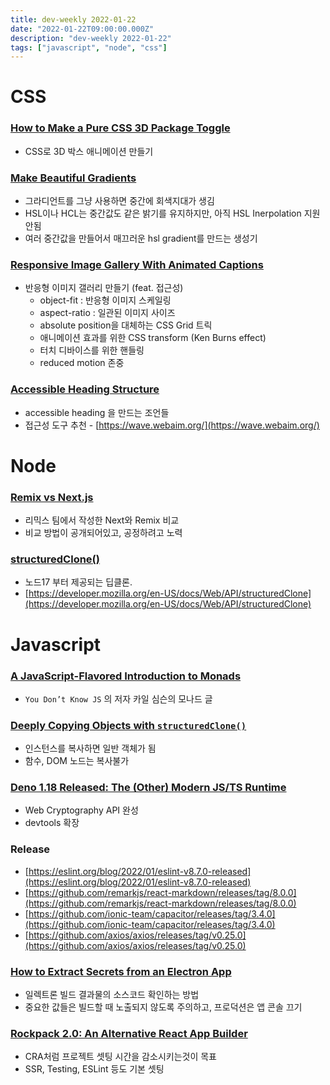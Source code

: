 ```yaml
---
title: dev-weekly 2022-01-22
date: "2022-01-22T09:00:00.000Z"
description: "dev-weekly 2022-01-22"
tags: ["javascript", "node", "css"]
---
```


# CSS

### **[How to Make a Pure CSS 3D Package Toggle](https://css-tricks.com/how-to-make-a-pure-css-3d-package-toggle)**

- CSS로 3D 박스 애니메이션 만들기

### **[Make Beautiful Gradients](https://www.joshwcomeau.com/css/make-beautiful-gradients)**

- 그라디언트를 그냥 사용하면 중간에 회색지대가 생김
- HSL이나 HCL는 중간값도 같은 밝기를 유지하지만, 아직 HSL Inerpolation 지원 안됨
- 여러 중간값을 만들어서 매끄러운 hsl gradient를 만드는 생성기

### **[Responsive Image Gallery With Animated Captions](https://moderncss.dev/responsive-image-gallery-with-animated-captions)**

- 반응형 이미지 갤러리 만들기 (feat. 접근성)
    - object-fit : 반응형 이미지 스케일링
    - aspect-ratio : 일관된 이미지 사이즈
    - absolute position을 대체하는 CSS Grid 트릭
    - 애니메이션 효과를 위한 CSS transform (Ken Burns effect)
    - 터치 디바이스를 위한 핸들링
    - reduced motion 존중

### **[Accessible Heading Structure](https://www.a11yproject.com/posts/how-to-accessible-heading-structure)**

- accessible heading 을 만드는 조언들
- 접근성 도구 추천 - [https://wave.webaim.org/](https://wave.webaim.org/)

# Node

### **[Remix vs Next.js](https://remix.run/blog/remix-vs-next)**

- 리믹스 팀에서 작성한 Next와 Remix 비교
- 비교 방법이 공개되어있고, 공정하려고 노력

### **[structuredClone()](https://twitter.com/simonplend/status/1483789097734918152)**

- 노드17 부터 제공되는 딥클론.
- [https://developer.mozilla.org/en-US/docs/Web/API/structuredClone](https://developer.mozilla.org/en-US/docs/Web/API/structuredClone)

# Javascript

### **[A JavaScript-Flavored Introduction to Monads](https://github.com/getify/monio/blob/master/MONADS.md#fp--monads)**

- `You Don’t Know JS` 의 저자 카일 심슨의 모나드 글

### **[Deeply Copying Objects with `structuredClone()`](https://2ality.com/2022/01/structured-clone.html)**

- 인스턴스를 복사하면 일반 객체가 됨
- 함수, DOM 노드는 복사불가

### **[Deno 1.18 Released: The (Other) Modern JS/TS Runtime](https://deno.com/blog/v1.18)**

- Web Cryptography API 완성
- devtools 확장

### **Release**

- [https://eslint.org/blog/2022/01/eslint-v8.7.0-released](https://eslint.org/blog/2022/01/eslint-v8.7.0-released)
- [https://github.com/remarkjs/react-markdown/releases/tag/8.0.0](https://github.com/remarkjs/react-markdown/releases/tag/8.0.0)
- [https://github.com/ionic-team/capacitor/releases/tag/3.4.0](https://github.com/ionic-team/capacitor/releases/tag/3.4.0)
- [https://github.com/axios/axios/releases/tag/v0.25.0](https://github.com/axios/axios/releases/tag/v0.25.0)

### **[How to Extract Secrets from an Electron App](https://www.staszewski.me/how-to-extract-secrets-from-unsafe-electron-app/)**

- 일렉트론 빌드 결과물의 소스코드 확인하는 방법
- 중요한 값들은 빌드할 때 노출되지 않도록 주의하고, 프로덕션은 앱 콘솔 끄기

### **[Rockpack 2.0: An Alternative React App Builder](https://github.com/AlexSergey/rockpack)**

- CRA처럼 프로젝트 셋팅 시간을 감소시키는것이 목표
- SSR, Testing, ESLint 등도 기본 셋팅